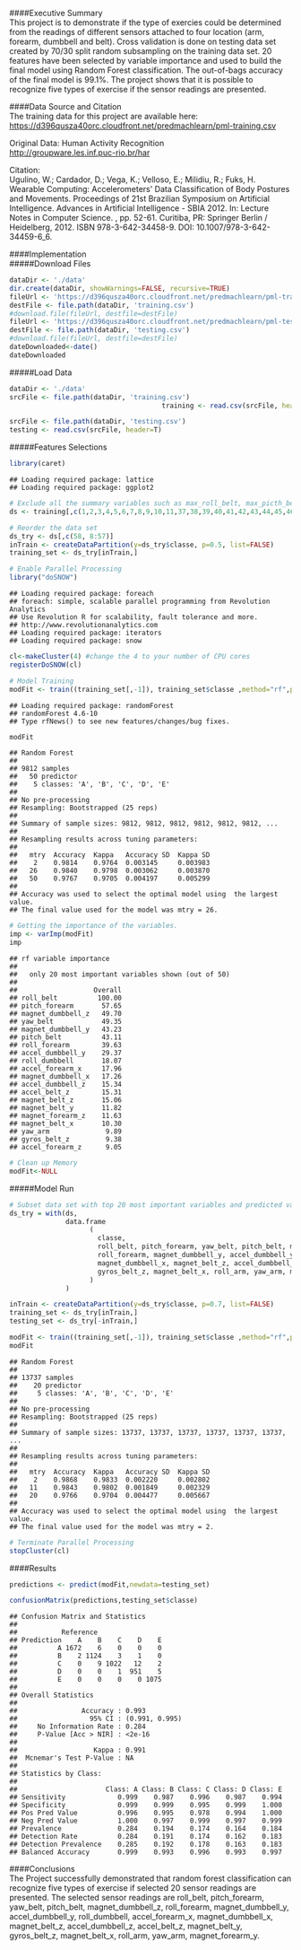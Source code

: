####Executive Summary  
This project is to demonstrate if the type of exercies could be determined from the readings of different sensors attached to four location (arm, forearm, dumbbell and belt). Cross validation is done on testing data set created by 70/30 split random subsampling on the training data set. 20 features have been selected by variable importance and used to build the final model using Random Forest classification. The out-of-bags accuracy of the final model is 99.1%. The project shows that it is possible to recognize five types of exercise if the sensor readings are presented.  

####Data Source and Citation  
The training data for this project are available here:  
https://d396qusza40orc.cloudfront.net/predmachlearn/pml-training.csv  

Original Data:
  Human Activity Recognition  
  http://groupware.les.inf.puc-rio.br/har  
  
Citation:  
Ugulino, W.; Cardador, D.; Vega, K.; Velloso, E.; Milidiu, R.; Fuks, H. Wearable Computing: Accelerometers' Data Classification of Body Postures and Movements. Proceedings of 21st Brazilian Symposium on Artificial Intelligence. Advances in Artificial Intelligence - SBIA 2012. In: Lecture Notes in Computer Science. , pp. 52-61. Curitiba, PR: Springer Berlin / Heidelberg, 2012. ISBN 978-3-642-34458-9. DOI: 10.1007/978-3-642-34459-6_6.

####Implementation    
#####Download Files  

```r
dataDir <- './data'
dir.create(dataDir, showWarnings=FALSE, recursive=TRUE)
fileUrl <- 'https://d396qusza40orc.cloudfront.net/predmachlearn/pml-training.csv'
destFile <- file.path(dataDir, 'training.csv')
#download.file(fileUrl, destfile=destFile)
fileUrl <- 'https://d396qusza40orc.cloudfront.net/predmachlearn/pml-testing.csv'
destFile <- file.path(dataDir, 'testing.csv')
#download.file(fileUrl, destfile=destFile)
dateDownloaded<-date()
dateDownloaded
```

#####Load Data  

```r
dataDir <- './data'
srcFile <- file.path(dataDir, 'training.csv')
                                      training <- read.csv(srcFile, header=T)

srcFile <- file.path(dataDir, 'testing.csv')
testing <- read.csv(srcFile, header=T)
```

#####Features Selections  

```r
library(caret)
```

```
## Loading required package: lattice
## Loading required package: ggplot2
```

```r
# Exclude all the summary variables such as max_roll_belt, max_picth_belt, max_yaw_belt, min_roll_belt
ds <- training[,c(1,2,3,4,5,6,7,8,9,10,11,37,38,39,40,41,42,43,44,45,46,47,48,49,60,61,62,63,64,65,66,67,68,84,85,86,113,114,115,116,117,118,119,120,121,122,123,124,151,152,153,154,155,156,157,158,159,160)]

# Reorder the data set
ds_try <- ds[,c(58, 8:57)]
inTrain <- createDataPartition(y=ds_try$classe, p=0.5, list=FALSE)
training_set <- ds_try[inTrain,]

# Enable Parallel Processing 
library("doSNOW")
```

```
## Loading required package: foreach
## foreach: simple, scalable parallel programming from Revolution Analytics
## Use Revolution R for scalability, fault tolerance and more.
## http://www.revolutionanalytics.com
## Loading required package: iterators
## Loading required package: snow
```

```r
cl<-makeCluster(4) #change the 4 to your number of CPU cores
registerDoSNOW(cl)

# Model Training
modFit <- train((training_set[,-1]), training_set$classe ,method="rf",prox=TRUE, ntree=100)
```

```
## Loading required package: randomForest
## randomForest 4.6-10
## Type rfNews() to see new features/changes/bug fixes.
```

```r
modFit
```

```
## Random Forest 
## 
## 9812 samples
##   50 predictor
##    5 classes: 'A', 'B', 'C', 'D', 'E' 
## 
## No pre-processing
## Resampling: Bootstrapped (25 reps) 
## 
## Summary of sample sizes: 9812, 9812, 9812, 9812, 9812, 9812, ... 
## 
## Resampling results across tuning parameters:
## 
##   mtry  Accuracy  Kappa   Accuracy SD  Kappa SD
##    2    0.9814    0.9764  0.003145     0.003983
##   26    0.9840    0.9798  0.003062     0.003870
##   50    0.9767    0.9705  0.004197     0.005299
## 
## Accuracy was used to select the optimal model using  the largest value.
## The final value used for the model was mtry = 26.
```

```r
# Getting the importance of the variables.
imp <- varImp(modFit)
imp   
```

```
## rf variable importance
## 
##   only 20 most important variables shown (out of 50)
## 
##                   Overall
## roll_belt          100.00
## pitch_forearm       57.65
## magnet_dumbbell_z   49.70
## yaw_belt            49.35
## magnet_dumbbell_y   43.23
## pitch_belt          43.11
## roll_forearm        39.63
## accel_dumbbell_y    29.37
## roll_dumbbell       18.07
## accel_forearm_x     17.96
## magnet_dumbbell_x   17.26
## accel_dumbbell_z    15.34
## accel_belt_z        15.31
## magnet_belt_z       15.06
## magnet_belt_y       11.82
## magnet_forearm_z    11.63
## magnet_belt_x       10.30
## yaw_arm              9.89
## gyros_belt_z         9.38
## accel_forearm_z      9.05
```

```r
# Clean up Memory
modFit<-NULL
```

#####Model Run  

```r
# Subset data set with top 20 most important variables and predicted variable (classe) 
ds_try = with(ds,
              data.frame
                    (
                      classe,
                      roll_belt, pitch_forearm, yaw_belt, pitch_belt, magnet_dumbbell_z,
                      roll_forearm, magnet_dumbbell_y, accel_dumbbell_y, roll_dumbbell, accel_forearm_x,
                      magnet_dumbbell_x, magnet_belt_z, accel_dumbbell_z, accel_belt_z, magnet_belt_y,
                      gyros_belt_z, magnet_belt_x, roll_arm, yaw_arm, magnet_forearm_y  
                    )
              )

inTrain <- createDataPartition(y=ds_try$classe, p=0.7, list=FALSE)
training_set <- ds_try[inTrain,]
testing_set <- ds_try[-inTrain,]

modFit <- train((training_set[,-1]), training_set$classe ,method="rf",prox=TRUE, ntree=500)
modFit
```

```
## Random Forest 
## 
## 13737 samples
##    20 predictor
##     5 classes: 'A', 'B', 'C', 'D', 'E' 
## 
## No pre-processing
## Resampling: Bootstrapped (25 reps) 
## 
## Summary of sample sizes: 13737, 13737, 13737, 13737, 13737, 13737, ... 
## 
## Resampling results across tuning parameters:
## 
##   mtry  Accuracy  Kappa   Accuracy SD  Kappa SD
##    2    0.9868    0.9833  0.002220     0.002802
##   11    0.9843    0.9802  0.001849     0.002329
##   20    0.9766    0.9704  0.004477     0.005667
## 
## Accuracy was used to select the optimal model using  the largest value.
## The final value used for the model was mtry = 2.
```

```r
# Terminate Parallel Processing 
stopCluster(cl)
```

####Results  

```r
predictions <- predict(modFit,newdata=testing_set)  

confusionMatrix(predictions,testing_set$classe)  
```

```
## Confusion Matrix and Statistics
## 
##           Reference
## Prediction    A    B    C    D    E
##          A 1672    6    0    0    0
##          B    2 1124    3    1    0
##          C    0    9 1022   12    2
##          D    0    0    1  951    5
##          E    0    0    0    0 1075
## 
## Overall Statistics
##                                         
##                Accuracy : 0.993         
##                  95% CI : (0.991, 0.995)
##     No Information Rate : 0.284         
##     P-Value [Acc > NIR] : <2e-16        
##                                         
##                   Kappa : 0.991         
##  Mcnemar's Test P-Value : NA            
## 
## Statistics by Class:
## 
##                      Class: A Class: B Class: C Class: D Class: E
## Sensitivity             0.999    0.987    0.996    0.987    0.994
## Specificity             0.999    0.999    0.995    0.999    1.000
## Pos Pred Value          0.996    0.995    0.978    0.994    1.000
## Neg Pred Value          1.000    0.997    0.999    0.997    0.999
## Prevalence              0.284    0.194    0.174    0.164    0.184
## Detection Rate          0.284    0.191    0.174    0.162    0.183
## Detection Prevalence    0.285    0.192    0.178    0.163    0.183
## Balanced Accuracy       0.999    0.993    0.996    0.993    0.997
```

####Conclusions  
The Project successfully demonstrated that random forest classification can recognize five types of exercise if selected 20 sensor readings are presented. The selected sensor readings are roll_belt, pitch_forearm, yaw_belt, pitch_belt, magnet_dumbbell_z, roll_forearm, magnet_dumbbell_y, accel_dumbbell_y, roll_dumbbell, accel_forearm_x, magnet_dumbbell_x, magnet_belt_z, accel_dumbbell_z, accel_belt_z, magnet_belt_y, gyros_belt_z, magnet_belt_x, roll_arm, yaw_arm, magnet_forearm_y.
